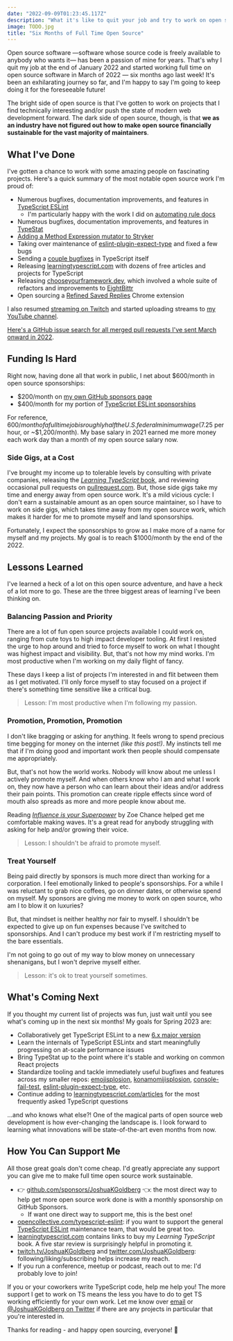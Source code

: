 ```yaml
---
date: "2022-09-09T01:23:45.117Z"
description: "What it's like to quit your job and try to work on open source tooling full time."
image: TODO.jpg
title: "Six Months of Full Time Open Source"
---
```


Open source software —software whose source code is freely available to anybody who wants it— has been a passion of mine for years.
That's why I quit my job at the end of January 2022 and started working full time on open source software in March of 2022 — six months ago last week!
It's been an exhilarating journey so far, and I'm happy to say I'm going to keep doing it for the foreseeable future!

The bright side of open source is that I've gotten to work on projects that I find technically interesting and/or push the state of modern web development forward.
The dark side of open source, though, is that **we as an industry have not figured out how to make open source financially sustainable for the vast majority of maintainers**.

## What I've Done

I've gotten a chance to work with some amazing people on fascinating projects.
Here's a quick summary of the most notable open source work I'm proud of:

-   Numerous bugfixes, documentation improvements, and features in [TypeScript ESLint](https://typescript-eslint.io)
    -   I'm particularly happy with the work I did on [automating rule docs](https://github.com/typescript-eslint/typescript-eslint/pull/5593)
-   Numerous bugfixes, documentation improvements, and features in [TypeStat](https://github.com/JoshuaKGoldberg/TypeStat)
-   [Adding a Method Expression mutator to Stryker](https://github.com/stryker-mutator/stryker-js/pull/3508)
-   Taking over maintenance of [eslint-plugin-expect-type](https://github.com/JoshuaKGoldberg/eslint-plugin-expect-type) and fixed a few bugs
-   Sending a [couple bugfixes](https://github.com/microsoft/TypeScript/pulls?q=+is%3Apr+author%3AJoshuaKGoldberg+is%3Amerged+created%3A2022-02-28..2023-01-01) in TypeScript itself
-   Releasing [learningtypescript.com](https://learningtypescript.com) with dozens of free articles and projects for TypeScript
-   Releasing [chooseyourframework.dev](https://chooseyourframework.dev), which involved a whole suite of refactors and improvements to [EightBittr](https://github.com/FullScreenShenanigans/EightBittr)
-   Open sourcing a [Refined Saved Replies](https://github.com/JoshuaKGoldberg/refined-saved-replies) Chrome extension

I also resumed [streaming on Twitch](https://twitch.tv/joshuakgoldberg) and started uploading streams to [my YouTube channel](https://www.youtube.com/channel/UC1ag6LufUK30vkwS9lWHA8Q).

[Here's a GitHub issue search for all merged pull requests I've sent March onward in 2022](https://github.com/pulls?q=is%3Apr+author%3AJoshuaKGoldberg+is%3Amerged+created%3A2022-02-28..2023-01-01+is%3Apublic).

## Funding Is Hard

Right now, having done all that work in public, I net about $600/month in open source sponsorships:

-   $200/month on [my own GitHub sponsors page](https://github.com/sponsors/JoshuaKGoldberg)
-   $400/month for my portion of [TypeScript ESLint sponsorships](https://opencollective.com/typescript-eslint)

For reference, $600/month of a full time job is roughly half the U.S. federal minimum wage ($7.25 per hour, or ~$1,200/month).
My base salary in 2021 earned me more money each work day than a month of my open source salary now.

### Side Gigs, at a Cost

I've brought my income up to tolerable levels by consulting with private companies, releasing the [_Learning TypeScript_ book](https://learningtypescript.com), and reviewing occasional pull requests on [pullrequest.com](https://pullrequest.com).
But, those side gigs take my time and energy away from open source work.
It's a mild vicious cycle: I don't earn a sustainable amount as an open source maintainer, so I have to work on side gigs, which takes time away from my open source work, which makes it harder for me to promote myself and land sponsorships.

Fortunately, I expect the sponsorships to grow as I make more of a name for myself and my projects.
My goal is to reach $1000/month by the end of the 2022.

## Lessons Learned

I've learned a heck of a lot on this open source adventure, and have a heck of a lot more to go.
These are the three biggest areas of learning I've been thinking on.

### Balancing Passion and Priority

There are a lot of fun open source projects available I could work on, ranging from cute toys to high impact developer tooling.
At first I resisted the urge to hop around and tried to force myself to work on what I thought was highest impact and visibility.
But, that's not how my mind works.
I'm most productive when I'm working on my daily flight of fancy.

These days I keep a list of projects I'm interested in and flit between them as I get motivated.
I'll only force myself to stay focused on a project if there's something time sensitive like a critical bug.

> Lesson: I'm most productive when I'm following my passion.

### Promotion, Promotion, Promotion

I don't like bragging or asking for anything.
It feels wrong to spend precious time begging for money on the internet _(like this post!)_.
My instincts tell me that if I'm doing good and important work then people should compensate me appropriately.

But, that's not how the world works.
Nobody will know about me unless I actively promote myself.
And when others know who I am and what I work on, they now have a person who can learn about their ideas and/or address their pain points.
This promotion can create ripple effects since word of mouth also spreads as more and more people know about me.

Reading [_Influence is your Superpower_](https://www.google.com/books/edition/_/BGwsEAAAQBAJ) by Zoe Chance helped get me comfortable making waves.
It's a great read for anybody struggling with asking for help and/or growing their voice.

> Lesson: I shouldn't be afraid to promote myself.

### Treat Yourself

Being paid directly by sponsors is much more direct than working for a corporation.
I feel emotionally linked to people's sponsorships.
For a while I was reluctant to grab nice coffees, go on dinner dates, or otherwise spend on myself.
My sponsors are giving me money to work on open source, who am I to blow it on luxuries?

But, that mindset is neither healthy nor fair to myself.
I shouldn't be expected to give up on fun expenses because I've switched to sponsorships.
And I can't produce my best work if I'm restricting myself to the bare essentials.

I'm not going to go out of my way to blow money on unnecessary shenanigans, but I won't deprive myself either.

> Lesson: it's ok to treat yourself sometimes.

## What's Coming Next

If you thought my current list of projects was fun, just wait until you see what's coming up in the next six months!
My goals for Spring 2023 are:

-   Collaboratively get TypeScript ESLint to a new [6.x major version](https://github.com/typescript-eslint/typescript-eslint/milestone/8)
-   Learn the internals of TypeScript ESLintx and start meaningfully progressing on at-scale performance issues
-   Bring TypeStat up to the point where it's stable and working on common React projects
-   Standardize tooling and tackle immediately useful bugfixes and features across my smaller repos: [emojisplosion](https://github.com/JoshuaKGoldberg/emojisplosion), [konamomijisplosion](https://github.com/JoshuaKGoldberg/konamimojisplosion), [console-fail-test](https://github.com/JoshuaKGoldberg/console-fail-test), [eslint-plugin-expect-type](https://github.com/JoshuaKGoldberg/eslint-plugin-expect-type), etc.
-   Continue adding to [learningtypescript.com/articles](https://www.learningtypescript.com/articles) for the most frequently asked TypeScript questions

...and who knows what else?!
One of the magical parts of open source web development is how ever-changing the landscape is.
I look forward to learning what innovations will be state-of-the-art even months from now.

## How You Can Support Me

All those great goals don't come cheap.
I'd greatly appreciate any support you can give me to make full time open source work sustainable.

-   👉 [github.com/sponsors/JoshuaKGoldberg](https://github.com/sponsors/JoshuaKGoldberg) 👈: the most direct way to help get more open source work done is with a monthly sponsorship on GitHub Sponsors.
    -   If want one direct way to support me, this is the best one!
-   [opencollective.com/typescript-eslint](https://opencollective.com/typescript-eslint): if you want to support the general [TypeScript ESLint](https://typescript-eslint.io) maintenance team, that would be great too.
-   [learningtypescript.com](https://learningtypescript.com) contains links to buy my _Learning TypeScript_ book. A five star review is surprisingly helpful in promoting it.
-   [twitch.tv/JoshuaKGoldberg](https://twitch.tv/JoshuaKGoldberg) and [twitter.com/JoshuaKGoldberg](https://twitter.com/JoshuaKGoldberg): following/liking/subscribing helps increase my reach.
-   If you run a conference, meetup or podcast, reach out to me: I'd probably love to join!

If you or your coworkers write TypeScript code, help me help you!
The more support I get to work on TS means the less you have to do to get TS working efficiently for your own work.
Let me know over [email](mailto:blog@joshuakgoldberg.com "my email") or [@JoshuaKGoldberg on Twitter](https://twitter.com/JoshuaKGoldberg) if there are any projects in particular that you're interested in.

Thanks for reading - and happy open sourcing, everyone! 💖
